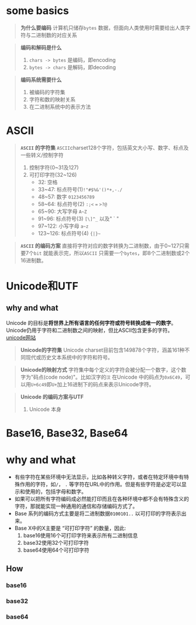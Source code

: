 # some basics

> **为什么要编码**
> 计算机只储存`bytes` 数据，但面向人类使用时需要给出人类字符与二进制数的对应关系

> **编码和解码是什么**
> 1. `chars -> bytes` 是编码，即encoding
> 2. `bytes -> chars` 是解码，即decoding

> **编码系统需要什么**
> 1. 被编码的字符集
> 2. 字符和数的映射关系
> 3. 在二进制系统中的表示方法
# ASCII

> **`ASCII` 的字符集**
> `ASCII`charset128个字符，包括英文大小写、数字、标点及一些转义/控制字符
> 1. 控制字符(0~31及127)
> 2. 可打印字符(32~126)
>    - 32: 空格` `
>    - 33~47: 标点符号(1)`!"#$%&'()*+,-./` 
>    - 48~57: 数字 `0123456789`
>    - 58~64: 标点符号(2) `:;<` `=` `>?@`
>    - 65~90: 大写字母 `A~Z`
>    - 91~96: 标点符号(3) `[\]^_` 以及" \` "
>    - 97~122: 小写字母 `a~z`
>    - 123~126: 标点符号(4) `{|}~`

> **`ASCII` 的编码方案**
> 直接将字符对应的数字转换为二进制数，由于0~127只需要7个`bit` 就能表示完，所以`ASCII` 只需要一个`bytes`，即8个二进制数或2个16进制数。

# Unicode和UTF
## why and what
Unicode 的目标是**将世界上所有语言的任何字符或符号转换成唯一的数字**。Unicode仍用于字符和二进制数之间的映射，但比ASCII包含更多的字符。[unicode网站](https://home.unicode.org/)

>**Unicode的字符集**
>Unicode charset目前包含149878个字符，涵盖161种不同现代或历史文本系统中的字符和符号。

> **Unicode的映射方式**
> 字符集中每个定义的字符会被分配一个数字，这个数字为"码点(code node)"。比如汉字的`汉` 在Unicode 中的码点为`0x6C49`，可以用`U+6c49`即`U+`加上16进制下的码点来表示Unicode字符。
 
> **Unicode 的编码方案与UTF**
> 1. Unicode 本身




# Base16, Base32, Base64

# why and what
- 有些字符在某些环境中无法显示，比如各种转义字符，或者在特定环境中有特殊作用的字符，如`/`， `.` 等字符在URL中的作用。但是有些字符是必定可以显示和使用的，包括字母和数字。
- 如果可以把所有字符编码成必然能打印而且在各种环境中都不会有特殊含义的字符，那就能实现一种通用的通信和存储编码方式了。
- Base 系列的编码方式主要是将二进制数据`0100101..` 以可打印的字符表示出来。
- Base X中的X主要是 “可打印字符” 的数量，因此:
  1. base16使用16个可打印字符来表示所有二进制信息
  2. base32使用32个可打印字符
  3. base64使用64个可打印字符

## How

### base16

### base32

### base64